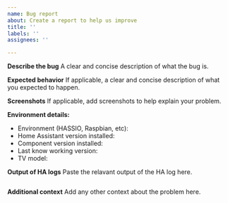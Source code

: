 ```yaml
---
name: Bug report
about: Create a report to help us improve
title: ''
labels: ''
assignees: ''

---
```


**Describe the bug**
A clear and concise description of what the bug is.

**Expected behavior**
If applicable, a clear and concise description of what you expected to happen.

**Screenshots**
If applicable, add screenshots to help explain your problem.

**Environment details:**
 - Environment (HASSIO, Raspbian, etc):
 - Home Assistant version installed:
 - Component version installed:
 - Last know working version:
 - TV model:

**Output of HA logs**
Paste the relavant output of the HA log here.

```

```

**Additional context**
Add any other context about the problem here.
